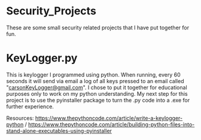 # Security_Projects
These are some small security related projects that I have put together for fun.

# KeyLogger.py
This is keylogger I programmed using python. When running, every 60 seconds it will send via email a log of all keys pressed to an email called "carsonKeyLogger@gmail.com". 
I chose to put it together for educational purposes only to work on my python understanding. 
My next step for this project is to use the pyinstaller package to turn the .py code into a .exe for further experience. 

Resources: https://www.thepythoncode.com/article/write-a-keylogger-python / https://www.thepythoncode.com/article/building-python-files-into-stand-alone-executables-using-pyinstaller
